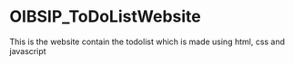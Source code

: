 # OIBSIP_ToDoListWebsite
This is the website contain the todolist which is made using html, css and javascript
